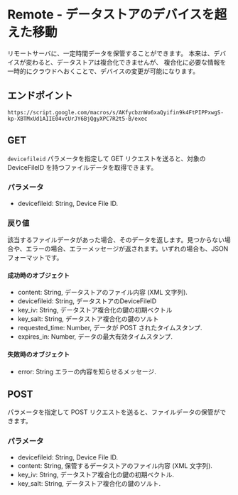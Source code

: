 # Remote - データストアのデバイスを超えた移動
リモートサーバに、一定時間データを保管することができます。
本来は、デバイスが変わると、データストアは複合化できませんが、
複合化に必要な情報を一時的にクラウドへおくことで、デバイスの変更が可能になります。
## エンドポイント
`https://script.google.com/macros/s/AKfycbznWo6xaQyifin9k4FtPIPPxwgS-kp-XBTMxUd1AIIE04vcUrJY6BjQgyXPC7R2t5-B/exec`
## GET
`devicefileid` パラメータを指定して GET リクエストを送ると、対象の DeviceFileID を持つファイルデータを取得できます。
### パラメータ
+ devicefileid: String,
Device File ID.
### 戻り値
該当するファイルデータがあった場合、そのデータを返します。見つからない場合や、エラーの場合、エラーメッセージが返されます。いずれの場合も、JSON フォーマットです。
#### 成功時のオブジェクト
+ content: String,
データストアのファイル内容 (XML 文字列).
+ devicefileid: String,
データストアのDeviceFileID
+ key_iv: String,
データストア複合化の鍵の初期ベクトル
+ key_salt: String,
データストア複合化の鍵のソルト
+ requested_time: Number,
データが POST されたタイムスタンプ.
+ expires_in: Number,
データの最大有効タイムスタンプ.
#### 失敗時のオブジェクト
+ error: String
エラーの内容を知らせるメッセージ.

## POST
パラメータを指定して POST リクエストを送ると、ファイルデータの保管ができます。
### パラメータ
+ devicefileid: String,
Device File ID.
+ content: String,
保管するデータストアのファイル内容 (XML 文字列).
+ key_iv: String,
データストア複合化の鍵の初期ベクトル.
+ key_salt: String,
データストア複合化の鍵のソルト.
